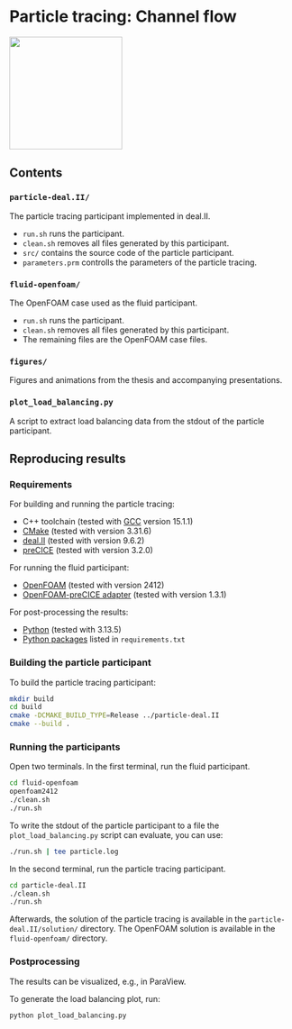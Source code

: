 # Particle tracing: Channel flow
<img src="figures/flow_field.png" height="200">

## Contents

### `particle-deal.II/`
The particle tracing participant implemented in deal.II.
- `run.sh` runs the participant.
- `clean.sh` removes all files generated by this participant.
- `src/` contains the source code of the particle participant.
- `parameters.prm` controlls the parameters of the particle tracing.

### `fluid-openfoam/`
The OpenFOAM case used as the fluid participant.
- `run.sh` runs the participant.
- `clean.sh` removes all files generated by this participant.
- The remaining files are the OpenFOAM case files.

### `figures/`
Figures and animations from the thesis and accompanying presentations.

### `plot_load_balancing.py`
A script to extract load balancing data from the stdout of the particle participant.

## Reproducing results

### Requirements
For building and running the particle tracing:
- C++ toolchain (tested with [GCC](https://gcc.gnu.org/) version 15.1.1)
- [CMake](https://cmake.org/) (tested with version 3.31.6)
- [deal.II](https://www.dealii.org/) (tested with version 9.6.2)
- [preCICE](https://precice.org/) (tested with version 3.2.0)

For running the fluid participant:
- [OpenFOAM](https://www.openfoam.com/) (tested with version 2412)
- [OpenFOAM-preCICE adapter](https://github.com/precice/openfoam-adapter) (tested with version 1.3.1)

For post-processing the results:
- [Python](https://www.python.org/downloads/) (tested with 3.13.5)
- [Python packages](https://packaging.python.org/en/latest/guides/installing-using-pip-and-virtual-environments/#using-a-requirements-file) listed in `requirements.txt`

### Building the particle participant
To build the particle tracing participant:
```sh
mkdir build
cd build
cmake -DCMAKE_BUILD_TYPE=Release ../particle-deal.II
cmake --build .
```

### Running the participants
Open two terminals.
In the first terminal, run the fluid participant.
```sh
cd fluid-openfoam
openfoam2412
./clean.sh
./run.sh
```
To write the stdout of the particle participant to a file the `plot_load_balancing.py` script can evaluate, you can use:
```sh
./run.sh | tee particle.log
```

In the second terminal, run the particle tracing participant.
```sh
cd particle-deal.II
./clean.sh
./run.sh
```
Afterwards, the solution of the particle tracing is available in the `particle-deal.II/solution/` directory.
The OpenFOAM solution is available in the `fluid-openfoam/` directory.

### Postprocessing
The results can be visualized, e.g., in ParaView.

To generate the load balancing plot, run:
```sh
python plot_load_balancing.py 
```
